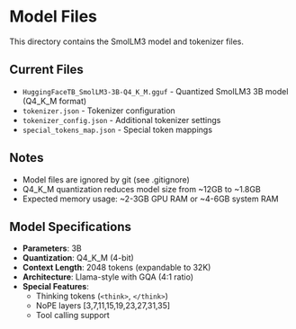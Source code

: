 # Model Files

This directory contains the SmolLM3 model and tokenizer files.

## Current Files

- `HuggingFaceTB_SmolLM3-3B-Q4_K_M.gguf` - Quantized SmolLM3 3B model (Q4_K_M format)
- `tokenizer.json` - Tokenizer configuration
- `tokenizer_config.json` - Additional tokenizer settings
- `special_tokens_map.json` - Special token mappings

## Notes

- Model files are ignored by git (see .gitignore)
- Q4_K_M quantization reduces model size from ~12GB to ~1.8GB
- Expected memory usage: ~2-3GB GPU RAM or ~4-6GB system RAM

## Model Specifications

- **Parameters**: 3B
- **Quantization**: Q4_K_M (4-bit)
- **Context Length**: 2048 tokens (expandable to 32K)
- **Architecture**: Llama-style with GQA (4:1 ratio)
- **Special Features**: 
  - Thinking tokens (`<think>`, `</think>`)
  - NoPE layers [3,7,11,15,19,23,27,31,35]
  - Tool calling support
